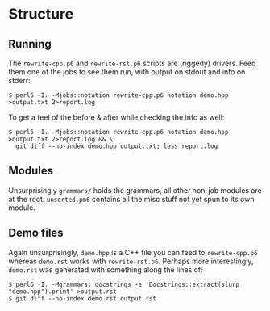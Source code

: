 Structure
=========

Running
-------

The `rewrite-cpp.p6` and `rewrite-rst.p6` scripts are (riggedy) drivers. Feed them one of the jobs to see them run, with
output on stdout and info on stderr:

```console
$ perl6 -I. -Mjobs::notation rewrite-cpp.p6 notation demo.hpp >output.txt 2>report.log
```

To get a feel of the before & after while checking the info as well:

```console
$ perl6 -I. -Mjobs::notation rewrite-cpp.p6 notation demo.hpp >output.txt 2>report.log && \
  git diff --no-index demo.hpp output.txt; less report.log
```

Modules
-------

Unsurprisingly `grammars/` holds the grammars, all other non-job modules are at the root. `unsorted.pm6` contains all
the misc stuff not yet spun to its own module.

Demo files
----------

Again unsurprisingly, `demo.hpp` is a C++ file you can feed to `rewrite-cpp.p6` whereas `demo.rst` works with
`rewrite-rst.p6`. Perhaps more interestingly, `demo.rst` was generated with something along the lines of:

```console
$ perl6 -I. -Mgrammars::docstrings -e 'Docstrings::extract(slurp "demo.hpp").print' >output.rst
$ git diff --no-index demo.rst output.rst
```
